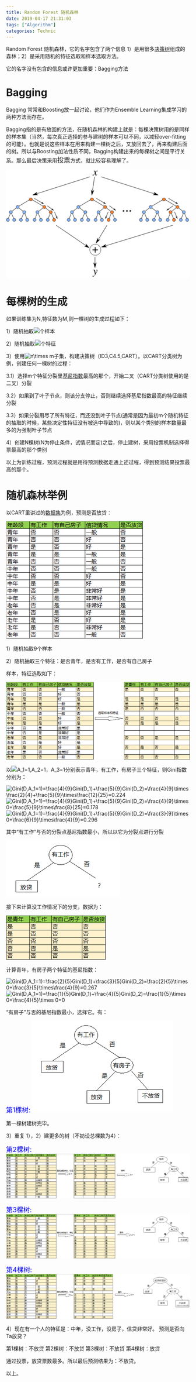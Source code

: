 ```yaml
---
title: Random Forest 随机森林
date: 2019-04-17 21:31:03
tags: ["Algorithm"]
categories: Technic
---
```


Random Forest 随机森林，它的名字包含了两个信息 1）是用很多[决策树](https://dorianzi.github.io/2019/03/29/Decision-Tree/)组成的森林；2）是采用随机的特征选取和样本选取方法。

它的名字没有包含的信息或许更加重要：Bagging方法

# Bagging

Bagging 常常和Boosting放一起讨论，他们作为Ensemble Learning集成学习的两种方法而存在。

Bagging指的是有放回的方法，在随机森林的构建上就是：每棵决策树用的是同样的样本集（当然，每次真正选择的参与建树的样本可以不同，以减轻over-fitting的可能）。也就是说这些样本在用来构建一棵树之后，又放回去了，再来构建后面的树。所以与Boosting加法性质不同，Bagging构建出来的每棵树之间是平行关系。那么最后决策采用<font size="4">投票</font>方式，就比较容易理解了。

![](/uploads/randforest_1.png)

# 每棵树的生成

如果训练集为N,特征数为M,则一棵树的生成过程如下：

1）随机抽取<img src="https://latex.codecogs.com/gif.latex?n<N"  />个样本

2）随机抽取<img src="https://latex.codecogs.com/gif.latex?m<M"  />个特征

3）使用<img src="https://latex.codecogs.com/gif.latex?n\times&space;m" title="n\times m" />子集，构建决策树（ID3,C4.5,CART）。以CART分类树为例，创建任何一棵树的过程：

3.1）选择m个特征分裂里[基尼指数](https://dorianzi.github.io/2019/03/30/CART/#%E5%9F%BA%E5%B0%BC%E6%8C%87%E6%95%B0)最高的那个，开始二叉（CART分类树使用的是二叉）分裂

3.2）如果到了叶子节点，则该分支停止，否则继续选择基尼指数最高的特征继续分裂

3.3）如果分裂用尽了所有特征，而还没到叶子节点(通常是因为最初m个随机特征的抽取的时候，某些决定性特征没有被选中导致的)，则以某个类别的样本数量最多的为强制叶子节点

4）创建N棵树(N为停止条件，试情况而定)之后，停止建树，采用投票机制选择得票最高的那个类别

以上为训练过程，预测过程就是用待预测数据走通上述过程，得到预测结果投票最高的那个。

# 随机森林举例

以CART里讲过的[数据集](https://dorianzi.github.io/2019/03/30/CART/#%E5%88%86%E7%B1%BB%E6%A0%91%E7%89%B9%E5%BE%81%E5%88%86%E8%A3%82)为例，预测是否放贷：

![](/uploads/decision_tree_1.png)

1）随机抽取9个样本

2）随机抽取三个特征：是否青年，是否有工作，是否有自己房子

样本，特征选取如下：

![](/uploads/randforest_2.png)

以<img src="https://latex.codecogs.com/gif.latex?A_1=1,A_2=1，A_3=1" title="A_1=1,A_2=1，A_3=1" />分别表示青年，有工作，有房子三个特征，则Gini指数分别为：

<img src="https://latex.codecogs.com/gif.latex?Gini(D,A_1=1)=\frac{4}{9}Gini(D_1)&plus;\frac{5}{9}Gini(D_2)=\frac{4}{9}\times&space;\frac{2}{4}&plus;\frac{5}{9}\times\frac{12}{25}=0.224" title="Gini(D,A_1=1)=\frac{4}{9}Gini(D_1)+\frac{5}{9}Gini(D_2)=\frac{4}{9}\times \frac{2}{4}+\frac{5}{9}\times\frac{12}{25}=0.224" />

<img src="https://latex.codecogs.com/gif.latex?Gini(D,A_2=1)=\frac{4}{9}Gini(D_1)&plus;\frac{5}{9}Gini(D_2)=\frac{4}{9}\times&space;0&plus;\frac{5}{9}\times\frac{8}{25}=0.178" title="Gini(D,A_1=1)=\frac{4}{9}Gini(D_1)+\frac{5}{9}Gini(D_2)=\frac{4}{9}\times 0+\frac{5}{9}\times\frac{8}{25}=0.178" />

<img src="https://latex.codecogs.com/gif.latex?Gini(D,A_3=1)=\frac{3}{9}Gini(D_1)&plus;\frac{6}{9}Gini(D_2)=\frac{3}{9}\times&space;0&plus;\frac{6}{9}\times\frac{4}{9}=0.296" title="Gini(D,A_1=1)=\frac{4}{9}Gini(D_1)+\frac{5}{9}Gini(D_2)=\frac{3}{9}\times 0+\frac{6}{9}\times\frac{4}{9}=0.296" />

其中“有工作”与否的分裂点基尼指数最小，所以以它为分裂点进行分裂

![](/uploads/randforest_3.png)

接下来计算没工作情况下的分支，数据为：

![](/uploads/randforest_4.png)

计算青年，有房子两个特征的基尼指数：

<img src="https://latex.codecogs.com/gif.latex?Gini(D,A_1=1)=\frac{2}{5}Gini(D_1)&plus;\frac{3}{5}Gini(D_2)=\frac{2}{5}\times&space;0&plus;\frac{3}{5}\times\frac{4}{9}=0.267" title="Gini(D,A_1=1)=\frac{2}{5}Gini(D_1)+\frac{3}{5}Gini(D_2)=\frac{2}{5}\times 0+\frac{3}{5}\times\frac{4}{9}=0.267" />

<img src="https://latex.codecogs.com/gif.latex?Gini(D,A_1=1)=\frac{1}{5}Gini(D_1)&plus;\frac{4}{5}Gini(D_2)=\frac{1}{5}\times&space;0&plus;\frac{4}{5}\times&space;0=0" title="Gini(D,A_1=1)=\frac{1}{5}Gini(D_1)+\frac{4}{5}Gini(D_2)=\frac{1}{5}\times 0+\frac{4}{5}\times 0=0" />

“有房子”与否的基尼指数最小，选择它。有：

<font size="4" color="Blue">第1棵树:</font>
![](/uploads/randforest_5.png)

第一棵树建树完毕。

3）重复 1），2）建更多的树（不妨设总棵数为4）：

<font size="4" color="Blue">第2棵树:</font>
![](/uploads/randforest_6.png)

<font size="4" color="Blue">第3棵树:</font>
![](/uploads/randforest_7.png)

<font size="4" color="Blue">第4棵树:</font>
![](/uploads/randforest_8.png)

4）现在有一个人的特征是：中年，没工作，没房子，信贷非常好。 预测是否向Ta放贷？

第1棵树：不放贷
第2棵树：不放贷
第3棵树：不放贷
第4棵树：放贷

通过投票，放贷票数最多。所以最后预测结果为：不放贷。


以上。